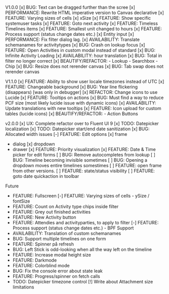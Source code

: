 V1.0.0
[x] BUG: Text can be dragged further than the scree
[x] PERFORMANCE: Rewrite HTML imperative version to Canvas declarative
[x] FEATURE: Varying sizes of cells
[x] xSize
[x] FEATURE: Show specific systemuser tasks
[x] FEATURE: Goto next activity
[x] FEATURE: Timeless Timelines items
[x] FEATURE: Smallest unit changed to hours
[x] FEATURE: Process support (status change dates etc.)
[x] Entity input
[x] PERFORMANCE: Fix filter dialog lag.
[x] AVAILABILITY: Translate schemanames for activitytypes
[x] BUG: Crash on lookup focus
[x] FEATURE: Open Activities in custom modal instead of standard
[x] BUG: Infinite Activity Loading
[x] AVAILABILITY: hour translation
[x] BUG: Total in filter no longer correct
[x] BEAUTIFY/REFACTOR: - Lookup - Searchbox - Chip
[x] BUG: Resize does not rerender canvas
[x] BUG: Tab swap does not rerender canvas

V1.1.0
[x] FEATURE: Ability to show user locale timezones instead of UTC
[x] FEATURE: Changeable background
[x] BUG: Year line flickering (disappears) [was only in debugger]
[x] REFACTOR: Change icons to use Lucide
[x] FEATURE: Tooltips on actions
[x] BUG: Must find a way to reduce PCF size (most likely lucide issue with dynamic icons)
[x] AVAILABILITY: Update translations with new tooltips
[x] FEATURE: Icon upload for custom tables (lucide icons)
[x] BEAUTIFY/REFACTOR: - Action Buttons

v2.0.0
[x] UX: Complete refactor over to Fluent UI 9
[x] TODO: Datepicker localization
[x] TODO: Datepicker start/end date sanitization
[x] BUG: Allocated width issues
[-] FEATURE: Edit options
  [x] frame
  - dialog 
  [x] dropdown
  - drawer
[x] FEATURE: Priority visualization
[x] FEATURE: Date & Time picker for edit forms
[ ] BUG: Remove autocompletes from lookup
[ ] BUG: Timeline becoming invisible sometimes
[ ] BUG: Opening a dropdown moves entire timelines somestimes
[ ] FEATURE: open frame from other versions.
[ ] FEATURE: state/status visibility
[ ] FEATURE: goto date quickaction in toolbar


Future
- FEATURE: Fullscreen
  [-] FEATURE: Varying sizes of cells - ySize / fontSize
- FEATURE: Count on Activity type chips inside filter
- FEATURE: Grey out finished activities
- FEATURE: New Activity button
- FEATURE: Attendies and activityparties, to apply to filter
  [-] FEATURE: Process support (status change dates etc.) - BPF Support
- AVAILABILITY: Translation of custom schemanames
- BUG: Support multiple timelines on one form
- FEATURE: Spinner på refresh
- BUG: Left Stick is odd-looking when all the way left on the timeline
- FEATURE: Increase modal height size
- FEATURE: Darkmode
- FEATURE: Colorblind mode
- BUG: Fix the console error about state leak
- FEATURE: Progress/spinner on fetch calls
- TODO: Datepicker timezone control
[!] Write about Attachment size limitations